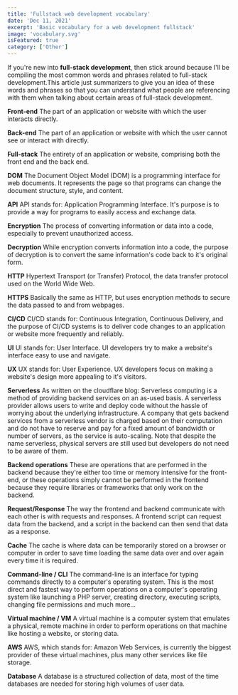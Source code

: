 ```yaml
---
title: 'Fullstack web development vocabulary'
date: 'Dec 11, 2021'
excerpt: 'Basic vocabulary for a web development fullstack'
image: 'vocabulary.svg'
isFeatured: true
category: ['Other']
---
```


If you're new into **full-stack development**, then stick around because I'll be compiling the most common words and phrases related to full-stack development.This article just summarizers to give you an idea of these words and phrases so that you can understand what people are referencing with them when talking about certain areas of full-stack development.

**Front-end**
The part of an application or website with which the user interacts directly.

**Back-end**
The part of an application or website with which the user cannot see or interact with directly.

**Full-stack**
The entirety of an application or website, comprising both the front end and the back end.

**DOM**
The Document Object Model (DOM) is a programming interface for web documents. It represents the page so that programs can change the document structure, style, and content.

**API**
API stands for: Application Programming Interface. It's purpose is to provide a way for programs to easily access and exchange data.

**Encryption**
The process of converting information or data into a code, especially to prevent unauthorized access.

**Decryption**
While encryption converts information into a code, the purpose of decryption is to convert the same information's code back to it's original form.

**HTTP**
Hypertext Transport (or Transfer) Protocol, the data transfer protocol used on the World Wide Web.

**HTTPS**
Basically the same as HTTP, but uses encryption methods to secure the data passed to and from webpages.

**CI/CD**
CI/CD stands for: Continuous Integration, Continuous Delivery,
and the purpose of CI/CD systems is to deliver code changes to an application or website more frequently and reliably.

**UI**
UI stands for: User Interface. UI developers try to make a website's interface easy to use and navigate.

**UX**
UX stands for: User Experience. UX developers focus on making a website's design more appealing to it's visitors.

**Serverless**
As written on the cloudflare blog: Serverless computing is a method of providing backend services on an as-used basis. A serverless provider allows users to write and deploy code without the hassle of worrying about the underlying infrastructure. A company that gets backend services from a serverless vendor is charged based on their computation and do not have to reserve and pay for a fixed amount of bandwidth or number of servers, as the service is auto-scaling. Note that despite the name serverless, physical servers are still used but developers do not need to be aware of them.

**Backend operations**
These are operations that are performed in the backend because they're either too time or memory intensive for the front-end, or these operations simply cannot be performed in the frontend because they require libraries or frameworks that only work on the backend.

**Request/Response**
The way the frontend and backend communicate with each other is with requests and responses. A frontend script can request data from the backend, and a script in the backend can then send that data as a response.

**Cache**
The cache is where data can be temporarily stored on a browser or computer in order to save time loading the same data over and over again every time it is required.

**Command-line / CLI**
The command-line is an interface for typing commands directly to a computer's operating system. This is the most direct and fastest way to perform operations on a computer's operating system like launching a PHP server, creating directory, executing scripts, changing file permissions and much more...

**Virtual machine / VM**
A virtual machine is a computer system that emulates a physical, remote machine in order to perform operations on that machine like hosting a website, or storing data.

**AWS**
AWS, which stands for: Amazon Web Services, is currently the biggest provider of these virtual machines, plus many other services like file storage.

**Database**
A database is a structured collection of data, most of the time databases are needed for storing high volumes of user data.
